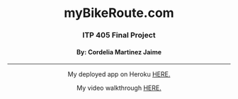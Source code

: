<h1 align="center">myBikeRoute.com</h1>
<h3 align="center">ITP 405 Final Project</h3>
<h4 align="center">By: Cordelia Martinez Jaime</h4>

<hr>

<p align="center">My deployed app on Heroku <a href="https://final-project-cordelia.herokuapp.com/mybikeroute">HERE.</a></p>
<p align="center">My video walkthrough <a href="https://usc.zoom.us/rec/share/QLpsz_nW2iOJuH0WXNROZ6zEvXcFIsR6QlrMN_8_dbwVL6I1Z8_XC-01UlUU6i3-.MWSE3Lm2dQaKE-I5?startTime=1651022083000">HERE.</a></p>
